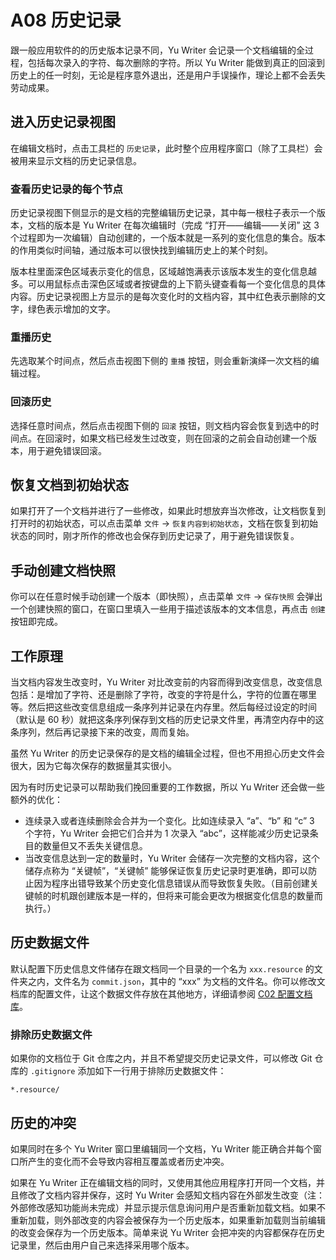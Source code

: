 # A08 历史记录

跟一般应用软件的的历史版本记录不同，Yu Writer 会记录一个文档编辑的全过程，包括每次录入的字符、每次删除的字符。所以 Yu Writer 能做到真正的回滚到历史上的任一时刻，无论是程序意外退出，还是用户手误操作，理论上都不会丢失劳动成果。

## 进入历史记录视图

在编辑文档时，点击工具栏的 `历史记录`，此时整个应用程序窗口（除了工具栏）会被用来显示文档的历史记录信息。

### 查看历史记录的每个节点

历史记录视图下侧显示的是文档的完整编辑历史记录，其中每一根柱子表示一个版本，文档的版本是 Yu Writer 在每次编辑时（完成 “打开——编辑——关闭” 这 3 个过程即为一次编辑）自动创建的，一个版本就是一系列的变化信息的集合。版本的作用类似时间轴，通过版本可以很快找到编辑历史上的某个时刻。

版本柱里面深色区域表示变化的信息，区域越饱满表示该版本发生的变化信息越多。可以用鼠标点击深色区域或者按键盘的上下箭头键查看每一个变化信息的具体内容。历史记录视图上方显示的是每次变化时的文档内容，其中红色表示删除的文字，绿色表示增加的文字。

### 重播历史

先选取某个时间点，然后点击视图下侧的 `重播` 按钮，则会重新演绎一次文档的编辑过程。

### 回滚历史

选择任意时间点，然后点击视图下侧的 `回滚` 按钮，则文档内容会恢复到选中的时间点。在回滚时，如果文档已经发生过改变，则在回滚的之前会自动创建一个版本，用于避免错误回滚。

## 恢复文档到初始状态

如果打开了一个文档并进行了一些修改，如果此时想放弃当次修改，让文档恢复到打开时的初始状态，可以点击菜单 `文件` -> `恢复内容到初始状态`，文档在恢复到初始状态的同时，刚才所作的修改也会保存到历史记录了，用于避免错误恢复。

## 手动创建文档快照

你可以在任意时候手动创建一个版本（即快照），点击菜单 `文件` -> `保存快照` 会弹出一个创建快照的窗口，在窗口里填入一些用于描述该版本的文本信息，再点击 `创建` 按钮即完成。

## 工作原理

当文档内容发生改变时，Yu Writer 对比改变前的内容而得到改变信息，改变信息包括：是增加了字符、还是删除了字符，改变的字符是什么，字符的位置在哪里等。然后把这些改变信息组成一条序列并记录在内存里。然后每经过设定的时间（默认是 60 秒）就把这条序列保存到文档的历史记录文件里，再清空内存中的这条序列，然后再记录接下来的改变，周而复始。

虽然 Yu Writer 的历史记录保存的是文档的编辑全过程，但也不用担心历史文件会很大，因为它每次保存的数据量其实很小。

因为有时历史记录可以帮助我们挽回重要的工作数据，所以 Yu Writer 还会做一些额外的优化：

* 连续录入或者连续删除会合并为一个变化。比如连续录入 “a”、“b” 和 “c” 3 个字符，Yu Writer 会把它们合并为 1 次录入 “abc”，这样能减少历史记录条目的数量但又不丢失关键信息。
* 当改变信息达到一定的数量时，Yu Writer 会储存一次完整的文档内容，这个储存点称为 “关键帧”，“关键帧” 能够保证恢复历史记录时更准确，即可以防止因为程序出错导致某个历史变化信息错误从而导致恢复失败。（目前创建关键帧的时机跟创建版本是一样的，但将来可能会更改为根据变化信息的数量而执行。）

## 历史数据文件

默认配置下历史信息文件储存在跟文档同一个目录的一个名为 `xxx.resource` 的文件夹之内，文件名为 `commit.json`，其中的 “xxx” 为文档的文件名。你可以修改文档库的配置文件，让这个数据文件存放在其他地方，详细请参阅 [C02 配置文档库](c02-配置文档库)。

### 排除历史数据文件

如果你的文档位于 Git 仓库之内，并且不希望提交历史记录文件，可以修改 Git 仓库的 `.gitignore` 添加如下一行用于排除历史数据文件：

```config
*.resource/
```

## 历史的冲突

如果同时在多个 Yu Writer 窗口里编辑同一个文档，Yu Writer 能正确合并每个窗口所产生的变化而不会导致内容相互覆盖或者历史冲突。

如果在 Yu Writer 正在编辑文档的同时，又使用其他应用程序打开同一个文档，并且修改了文档内容并保存，这时 Yu Writer 会感知文档内容在外部发生改变（注：外部修改感知功能尚未完成）并显示提示信息询问用户是否重新加载文档。如果不重新加载，则外部改变的内容会被保存为一个历史版本，如果重新加载则当前编辑的改变会保存为一个历史版本。简单来说 Yu Writer 会把冲突的内容都保存在历史记录里，然后由用户自己来选择采用哪个版本。

